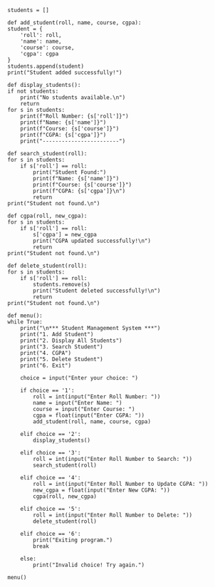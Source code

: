    students = []

    def add_student(roll, name, course, cgpa):
    student = {
        'roll': roll,
        'name': name,
        'course': course,
        'cgpa': cgpa
    }
    students.append(student)
    print("Student added successfully!")

    def display_students():
    if not students:
        print("No students available.\n")
        return
    for s in students:
        print(f"Roll Number: {s['roll']}")
        print(f"Name: {s['name']}")
        print(f"Course: {s['course']}")
        print(f"CGPA: {s['cgpa']}")
        print("------------------------")

    def search_student(roll):
    for s in students:
        if s['roll'] == roll:
            print("Student Found:")
            print(f"Name: {s['name']}")
            print(f"Course: {s['course']}")
            print(f"CGPA: {s['cgpa']}\n")
            return
    print("Student not found.\n")

    def cgpa(roll, new_cgpa):
    for s in students:
        if s['roll'] == roll:
            s['cgpa'] = new_cgpa
            print("CGPA updated successfully!\n")
            return
    print("Student not found.\n")

    def delete_student(roll):
    for s in students:
        if s['roll'] == roll:
            students.remove(s)
            print("Student deleted successfully!\n")
            return
    print("Student not found.\n")

    def menu():
    while True:
        print("\n*** Student Management System ***")
        print("1. Add Student")
        print("2. Display All Students")
        print("3. Search Student")
        print("4. CGPA")
        print("5. Delete Student")
        print("6. Exit")

        choice = input("Enter your choice: ")

        if choice == '1':
            roll = int(input("Enter Roll Number: "))
            name = input("Enter Name: ")
            course = input("Enter Course: ")
            cgpa = float(input("Enter CGPA: "))
            add_student(roll, name, course, cgpa)

        elif choice == '2':
            display_students()

        elif choice == '3':
            roll = int(input("Enter Roll Number to Search: "))
            search_student(roll)

        elif choice == '4':
            roll = int(input("Enter Roll Number to Update CGPA: "))
            new_cgpa = float(input("Enter New CGPA: "))
            cgpa(roll, new_cgpa)

        elif choice == '5':
            roll = int(input("Enter Roll Number to Delete: "))
            delete_student(roll)

        elif choice == '6':
            print("Exiting program.")
            break

        else:
            print("Invalid choice! Try again.")

    menu()
